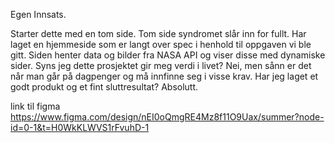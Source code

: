 Egen Innsats.

Starter dette med en tom side. Tom side syndromet slår inn for fullt. Har laget en hjemmeside som er langt over spec i henhold til oppgaven vi ble gitt. Siden henter data og bilder fra NASA API og viser disse med dynamiske sider. Syns jeg dette prosjektet gir meg verdi i livet? Nei, men sånn er det når man går på dagpenger og må innfinne seg i visse krav. Har jeg laget et godt produkt og et fint sluttresultat? Absolutt.

link til figma
https://www.figma.com/design/nEI0oQmgRE4Mz8f11O9Uax/summer?node-id=0-1&t=H0WkKLWVS1rFvuhD-1
